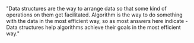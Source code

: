 

"Data structures are the way to arrange data so that some kind of operations on them get facilitated. Algorithm is the way to do something with the data in the most efficient way, so as most answers here indicate - Data structures help algorithms achieve their goals in the most efficient way."

